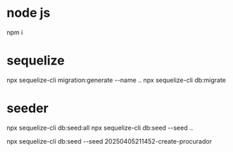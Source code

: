 # node js
npm i

# sequelize
npx sequelize-cli migration:generate --name ..
npx sequelize-cli db:migrate

# seeder

npx sequelize-cli db:seed:all
npx sequelize-cli db:seed --seed ..

npx sequelize-cli db:seed --seed 20250405211452-create-procurador